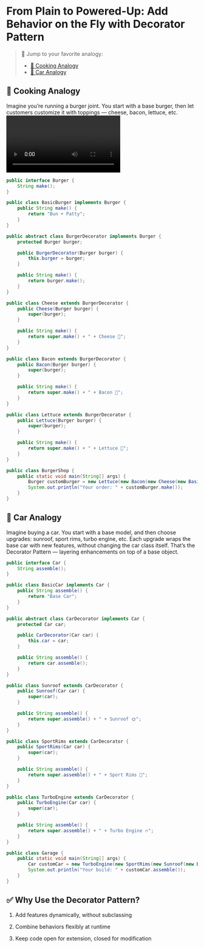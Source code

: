 # From Plain to Powered-Up: Add Behavior on the Fly with Decorator Pattern

> 🔀 Jump to your favorite analogy:  
> - [🍳 Cooking Analogy](https://github.com/nemaderinku/Design-patterns/blob/main/DecoratorPattern.md#-cooking-analogy)
> - [🚗 Car Analogy](https://github.com/nemaderinku/Design-patterns/blob/main/DecoratorPattern.md#-cooking-analogy)


## 🍳 Cooking Analogy
Imagine you’re running a burger joint. You start with a base burger, then let customers customize it with toppings — cheese, bacon, lettuce, etc.
<video controls src="videos/DecoratorPattern-cookinganalogy.mp4" title="Title"></video>

```Java
public interface Burger {
    String make();
}

public class BasicBurger implements Burger {
    public String make() {
        return "Bun + Patty";
    }
}

public abstract class BurgerDecorator implements Burger {
    protected Burger burger;

    public BurgerDecorator(Burger burger) {
        this.burger = burger;
    }

    public String make() {
        return burger.make();
    }
}

public class Cheese extends BurgerDecorator {
    public Cheese(Burger burger) {
        super(burger);
    }

    public String make() {
        return super.make() + " + Cheese 🧀";
    }
}

public class Bacon extends BurgerDecorator {
    public Bacon(Burger burger) {
        super(burger);
    }

    public String make() {
        return super.make() + " + Bacon 🥓";
    }
}

public class Lettuce extends BurgerDecorator {
    public Lettuce(Burger burger) {
        super(burger);
    }

    public String make() {
        return super.make() + " + Lettuce 🥬";
    }
}

public class BurgerShop {
    public static void main(String[] args) {
        Burger customBurger = new Lettuce(new Bacon(new Cheese(new BasicBurger())));
        System.out.println("Your order: " + customBurger.make());
    }
}
```


## 🚗 Car Analogy

Imagine buying a car. You start with a base model, and then choose upgrades: sunroof, sport rims, turbo engine, etc. Each upgrade wraps the base car with new features, without changing the car class itself. That’s the Decorator Pattern — layering enhancements on top of a base object.

```Java
public interface Car {
    String assemble();
}

public class BasicCar implements Car {
    public String assemble() {
        return "Base Car";
    }
}

public abstract class CarDecorator implements Car {
    protected Car car;

    public CarDecorator(Car car) {
        this.car = car;
    }

    public String assemble() {
        return car.assemble();
    }
}

public class Sunroof extends CarDecorator {
    public Sunroof(Car car) {
        super(car);
    }

    public String assemble() {
        return super.assemble() + " + Sunroof 🌞";
    }
}

public class SportRims extends CarDecorator {
    public SportRims(Car car) {
        super(car);
    }

    public String assemble() {
        return super.assemble() + " + Sport Rims 🛞";
    }
}

public class TurboEngine extends CarDecorator {
    public TurboEngine(Car car) {
        super(car);
    }

    public String assemble() {
        return super.assemble() + " + Turbo Engine 🔥";
    }
}

public class Garage {
    public static void main(String[] args) {
        Car customCar = new TurboEngine(new SportRims(new Sunroof(new BasicCar())));
        System.out.println("Your build: " + customCar.assemble());
    }
}


```

## ✅ Why Use the Decorator Pattern?
1. Add features dynamically, without subclassing

2. Combine behaviors flexibly at runtime

3. Keep code open for extension, closed for modification